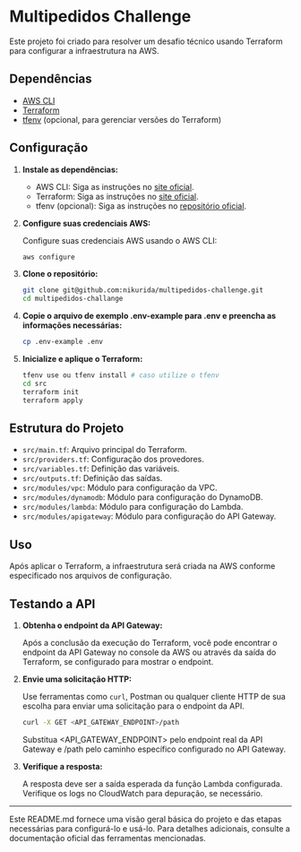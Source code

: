 # Multipedidos Challenge

Este projeto foi criado para resolver um desafio técnico usando Terraform para configurar a infraestrutura na AWS.

## Dependências

- [AWS CLI](https://aws.amazon.com/cli/)
- [Terraform](https://www.terraform.io/)
- [tfenv](https://github.com/tfutils/tfenv) (opcional, para gerenciar versões do Terraform)

## Configuração

1. **Instale as dependências:**

   - AWS CLI: Siga as instruções no [site oficial](https://docs.aws.amazon.com/cli/latest/userguide/getting-started-install.html).
   - Terraform: Siga as instruções no [site oficial](https://learn.hashicorp.com/tutorials/terraform/install-cli).
   - tfenv (opcional): Siga as instruções no [repositório oficial](https://github.com/tfutils/tfenv).

2. **Configure suas credenciais AWS:**

   Configure suas credenciais AWS usando o AWS CLI:

   ```sh
   aws configure

3. **Clone o repositório:**

   ```sh
   git clone git@github.com:nikurida/multipedidos-challenge.git
   cd multipedidos-challange

4. **Copie o arquivo de exemplo .env-example para .env e preencha as informações necessárias:**

   ```sh
   cp .env-example .env

5. **Inicialize e aplique o Terraform:**

   ```sh
   tfenv use ou tfenv install # caso utilize o tfenv
   cd src
   terraform init
   terraform apply

## Estrutura do Projeto

- `src/main.tf`: Arquivo principal do Terraform.
- `src/providers.tf`: Configuração dos provedores.
- `src/variables.tf`: Definição das variáveis.
- `src/outputs.tf`: Definição das saídas.
- `src/modules/vpc`: Módulo para configuração da VPC.
- `src/modules/dynamodb`: Módulo para configuração do DynamoDB.
- `src/modules/lambda`: Módulo para configuração do Lambda.
- `src/modules/apigateway`: Módulo para configuração do API Gateway.

## Uso

Após aplicar o Terraform, a infraestrutura será criada na AWS conforme especificado nos arquivos de configuração.

## Testando a API

1. **Obtenha o endpoint da API Gateway:**

   Após a conclusão da execução do Terraform, você pode encontrar o endpoint da API Gateway no console da AWS ou através da saída do Terraform, se configurado para mostrar o endpoint.

2. **Envie uma solicitação HTTP:**

   Use ferramentas como `curl`, Postman ou qualquer cliente HTTP de sua escolha para enviar uma solicitação para o endpoint da API.

   ```sh
   curl -X GET <API_GATEWAY_ENDPOINT>/path
   ```

   Substitua <API_GATEWAY_ENDPOINT> pelo endpoint real da API Gateway e /path pelo caminho específico configurado no API Gateway.

3. **Verifique a resposta:**

   A resposta deve ser a saída esperada da função Lambda configurada. Verifique os logs no CloudWatch para depuração, se necessário.

---

Este README.md fornece uma visão geral básica do projeto e das etapas necessárias para configurá-lo e usá-lo. Para detalhes adicionais, consulte a documentação oficial das ferramentas mencionadas.
